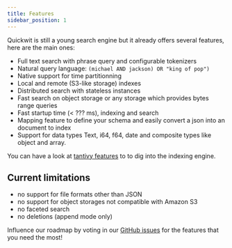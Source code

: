 ```yaml
---
title: Features
sidebar_position: 1
---
```


Quickwit is still a young search engine but it already offers several features, here are the main ones:


- Full text search with phrase query and configurable tokenizers
- Natural query language: `(michael AND jackson) OR "king of pop")`
- Native support for time partitionning 
- Local and remote (S3-like storage) indexes
- Distributed search with stateless instances
- Fast search on object storage or any storage which provides bytes range queries
- Fast startup time (< ??? ms), indexing and search
- Mapping feature to define your schema and easily convert a json into an document to index 
- Support for data types Text, i64, f64, date and composite types like object and array.


You can have a look at [tantivy features](https://github.com/tantivy-search/tantivy/) to to dig into the indexing engine.



## Current limitations
- no support for file formats other than JSON
- no support for object storages not compatible with Amazon S3
- no faceted search
- no deletions (append mode only)


Influence our roadmap by voting in our [GitHub issues](https://github.com/quickwit-inc/quickwit/issues) for the features that you need the most!